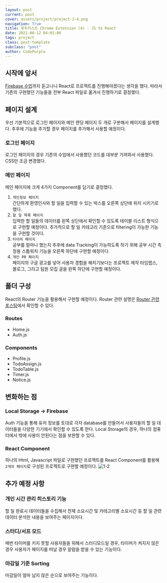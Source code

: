 ```yaml
---
layout: post
current: post
cover: assets/project/project-2-4.png
navigation: True
title: 투두리스트 Chrome Extension (4) - JS to React
date: 2021-08-12 04:01:06
tags: project
class: post-template
subclass: "post"
author: CodePurple
---
```


## 시작에 앞서

[Firebase 수업](https://nomadcoders.co/nwitter)까지 듣고나니 React로 프로젝트를 진행해야겠다는 생각을 했다. 따라서 기존의 구현했던 기능들을 전부 React 파일로 옮겨서 진행하기로 결정했다.

## 페이지 설계

우선 기본적으로 로그인 페이지와 메인 랜딩 페이지 두 개로 구분해서 페이지를 설계했다. 추후에 기능을 추가할 경우 페이지를 추가해서 사용할 예정이다.

### 로그인 페이지

로그인 페이지의 경우 기존의 수업에서 사용했던 코드를 대부분 가져와서 사용했다. CSS만 조금 변경했다.

### 메인 페이지

메인 페이지에 크게 4가지 Component를 담기로 결정했다.

1. `개인정보 페이지` <br>
   간단하게 환영인사와 할 일을 입력할 수 있는 박스를 오른쪽 상단에 위치 시키기로 했다.
2. `할 일 목록 페이지`<br>
   입력한 할 일들의 데이터를 왼쪽 상단에서 확인할 수 있도록 테이블 리스트 형식으로 구현할 예정이다. 추가적으로 할 일 카테고리 기준으로 filtering이 가능한 기능을 구현할 것이다.
3. `타이머 페이지`<br>
   공부를 얼마나 했는지 추후에 data Tracking이 가능하도록 하기 위해 공부 시간 측정용 스톱워치 기능을 오른쪽 하단에 구현할 예정이다.
4. `개인 PR 페이지`<br>
   페이지의 구글 광고를 넣어 사용자 경험을 해치기보다는 프로젝트 제작 타임랩스, 블로그, 그리고 팀원 모집 글을 왼쪽 하단에 구현할 예정이다.

## 폴더 구성

React의 Router 기능을 활용해서 구현할 예정이다. Router 관련 설명은 [Router 관련 포스팅](https://jskim1215.github.io/study-4-2)에서 확인할 수 있다.

### Routes

- Home.js
- Auth.js

### Components

- Profile.js
- TodoAssign.js
- TodoTable.js
- Timer.js
- Notice.js

## 변화하는 점

### Local Storage -> Firebase

Auth 기능을 통해 유저 정보를 토대로 각자 database를 만들어서 사용자들의 할 일 데이터들을 다양한 기기에서 확인할 수 있도록 한다. Local Storage의 경우, 하나의 컴퓨터에서 밖에 사용이 안된다는 점을 보완할 수 있다.

### React Component

하나의 Html, Javascript 파일로 구현했던 프로젝트를 React Component를 활용해 `2개의 페이지`로 구성된 프로젝트로 구현할 예정이다.
![1-2](https://user-images.githubusercontent.com/73425926/129823400-31114b3a-a26b-448a-beb7-6edb1165f117.png)

## 추가 예정 사항

### 개인 시간 관리 히스토리 기능

할 일 완료시 데이터들을 수집해서 전체 소요시간 및 카테고리별 소요시간 등 할 일 관련 데이터 분석한 내용을 보여주는 페이지이다.

### 스터디/서프 모드

매번 타이머를 키지 못할 사용자들을 위해서 스터디모드일 경우, 타이머가 켜지지 않은 경우 사용자가 페이지를 떠날 경우 알람을 받을 수 있는 기능이다.

### 마감일 기준 Sorting

마감일이 얼마 남지 않은 순으로 보여주는 기능이다.
